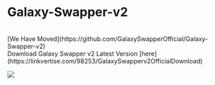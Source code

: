 # Galaxy-Swapper-v2
<br>
[We Have Moved](https://github.com/GalaxySwapperOfficial/Galaxy-Swapper-v2) <br />
Download Galaxy Swapper v2 Latest Version [here](https://linkvertise.com/98253/GalaxySwapperv2OfficialDownload) <br />

<a href="https://t.co/RdrIUHzKw6?amp=1"><img src="https://cdn.discordapp.com/attachments/846121669813862450/874860699564793866/banner.png"></a>

